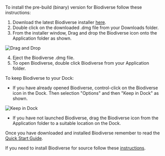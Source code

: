 To install the pre-build (binary) version for Biodiverse follow these instructions:

1. Download the latest Biodiverse installer [here](http://google.com). 
2. Double click on the downloaded .dmg file from your Downloads folder.
3. From the installer window, Drag and drop the Biodiverse icon onto the Application folder as shown.

![Drag and Drop](https://github.com/shawnlaffan/biodiverse/blob/mac_build/etc/mmb/images/DragAndDropBiodiverse.jpeg)

4. Eject the Biodiverse .dmg file.
5. To open Biodiverse, double click Biodiverse from your Application folder. 

To keep Biodiverse to your Dock:

* If you have already opened Biodiverse, control-click on the Biodiverse icon in the Dock. Then selection "Options" and then "Keep in Dock" as shown. 

![Keep in Dock](https://github.com/shawnlaffan/biodiverse/blob/mac_build/etc/mmb/images/KeepinDock.jpeg)

* If you have not launched Biodiverse, drag the Biodiverse icon from the Application folder to a suitable location on the Dock.

Once you have downloaded and installed Biodiverse remember to read the [Quick Start Guide](http://biodiverse.unsw.edu.au/downloads/Biodiverse_Quick_Start_Guide_0.19.pdf).

If you need to install Biodiverse for source follow these [instructions](https://github.com/shawnlaffan/biodiverse/wiki/OSX_source_installation).